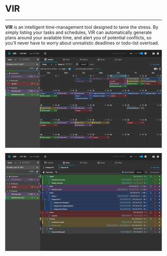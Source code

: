 # VIR

***

**VIR** is an intelligent time-management tool designed to tame the stress. By
simply listing your tasks and schedules, VIR can automatically generate plans
around your available time, and alert you of potential conflicts, so you'll
never have to worry about unrealistic deadlines or todo-list overload.

![timeline screenshot](screenshots/timeline.png)

![items screenshot](screenshots/items.png)


